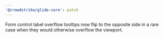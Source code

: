 ```yaml
---
'@crowdstrike/glide-core': patch
---
```


Form control label overflow tooltips now flip to the opposite side in a rare case when they would otherwise overflow the viewport.
